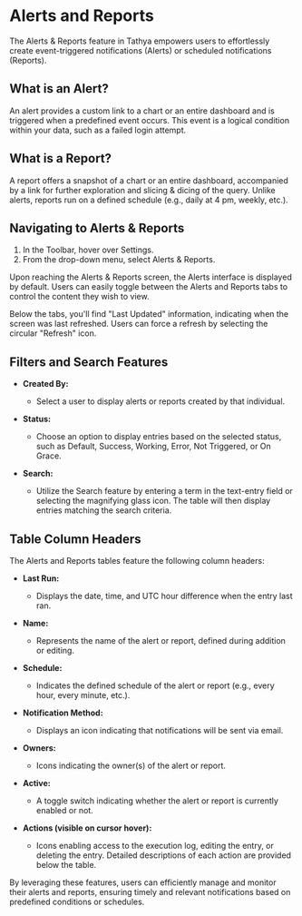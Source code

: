 # Alerts and Reports

The Alerts & Reports feature in Tathya empowers users to effortlessly create event-triggered notifications (Alerts) or scheduled notifications (Reports).

## What is an Alert?

An alert provides a custom link to a chart or an entire dashboard and is triggered when a predefined event occurs. This event is a logical condition within your data, such as a failed login attempt.

## What is a Report?

A report offers a snapshot of a chart or an entire dashboard, accompanied by a link for further exploration and slicing & dicing of the query. Unlike alerts, reports run on a defined schedule (e.g., daily at 4 pm, weekly, etc.).

## Navigating to Alerts & Reports

1. In the Toolbar, hover over Settings.
2. From the drop-down menu, select Alerts & Reports.

Upon reaching the Alerts & Reports screen, the Alerts interface is displayed by default. Users can easily toggle between the Alerts and Reports tabs to control the content they wish to view.

Below the tabs, you'll find "Last Updated" information, indicating when the screen was last refreshed. Users can force a refresh by selecting the circular "Refresh" icon.

## Filters and Search Features

- **Created By:**
  - Select a user to display alerts or reports created by that individual.

- **Status:**
  - Choose an option to display entries based on the selected status, such as Default, Success, Working, Error, Not Triggered, or On Grace.

- **Search:**
  - Utilize the Search feature by entering a term in the text-entry field or selecting the magnifying glass icon. The table will then display entries matching the search criteria.

## Table Column Headers

The Alerts and Reports tables feature the following column headers:

- **Last Run:**
  - Displays the date, time, and UTC hour difference when the entry last ran.

- **Name:**
  - Represents the name of the alert or report, defined during addition or editing.

- **Schedule:**
  - Indicates the defined schedule of the alert or report (e.g., every hour, every minute, etc.).

- **Notification Method:**
  - Displays an icon indicating that notifications will be sent via email.

- **Owners:**
  - Icons indicating the owner(s) of the alert or report.

- **Active:**
  - A toggle switch indicating whether the alert or report is currently enabled or not.

- **Actions (visible on cursor hover):**
  - Icons enabling access to the execution log, editing the entry, or deleting the entry. Detailed descriptions of each action are provided below the table.

By leveraging these features, users can efficiently manage and monitor their alerts and reports, ensuring timely and relevant notifications based on predefined conditions or schedules.
